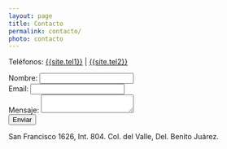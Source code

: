 ```yaml
---
layout: page
title: Contacto
permalink: contacto/
photo: contacto
---
```


<section class="cards">
  <div class="halfcard">
    <p>Teléfonos: <a href="tel:{{ site.tel1}}"> {{site.tel1}}</a> | <a href="tel:{{ site.tel2}}">{{site.tel2}}</a></p>
    <form action="https://formspree.io/{{ site.email }}" method="POST">
        <label for="name">Nombre:</label>
          <input type="text" name="name"><br>
        <label for="name">Email:</label>
          <input type="email" name="_replyto"><br>
        <label for="message">Mensaje:</label>
          <textarea type="text" name="message"></textarea><br>
        <input class="submitbutton" type="submit" value="Enviar">
    </form>
  </div>

  <div class="halfcard">
    <div id="map"></div>
    <p>San Francisco 1626, Int. 804. Col. del Valle, Del. Benito Juárez.</p>
  </div>
</section>

<script src="{{site.baseurl}}js/map.js"></script>
<script async defer
    src="https://maps.googleapis.com/maps/api/js?key=AIzaSyCLQc8Mu-fjVVgkBV77SKMaYiGJV0jaRQw&callback=initMap">
</script>

